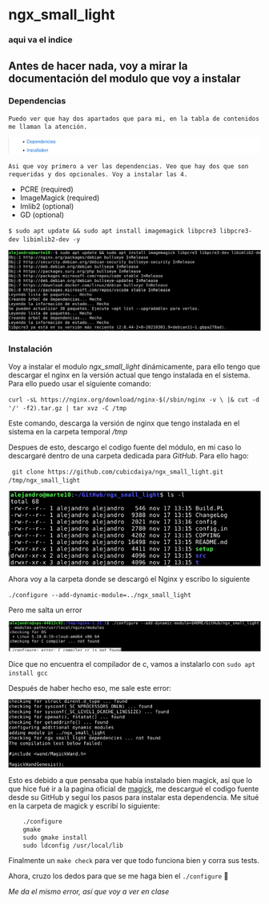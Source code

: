 # ngx_small_light

### aqui va el indice

## Antes de hacer nada, voy a mirar la documentación del modulo que voy a instalar

### Dependencias

    Puedo ver que hay dos apartados que para mi, en la tabla de contenidos me llaman la atención.

![TablaContenidos](screenshots/1.png)

    Asi que voy primero a ver las dependencias. Veo que hay dos que son requeridas y dos opcionales. Voy a instalar las 4.

- PCRE (required)
- ImageMagick (required)
- Imlib2 (optional)
- GD (optional)

` $ sudo apt update && sudo apt install imagemagick libpcre3 libpcre3-dev libimlib2-dev -y `

![instalarDependencias](screenshots/2.png)

### Instalación

Voy a instalar el modulo *ngx_small_light* dinámicamente, para ello tengo que descargar el nginx en la versión actual que tengo instalada en el sistema. Para ello puedo usar el siguiente comando:

` curl -sL https://nginx.org/download/nginx-$(/sbin/nginx -v \
|& cut -d '/' -f2).tar.gz | tar xvz -C /tmp `

Este comando, descarga la versión de nginx que tengo instalada en el sistema en la carpeta temporal */tmp*

Despues de esto, descargo el codigo fuente del módulo, en mi caso lo descargaré dentro de una carpeta dedicada para *GitHub*. Para ello hago:

` git clone https://github.com/cubicdaiya/ngx_small_light.git /tmp/ngx_small_light`

![GitHub/modulo](screenshots/3.png)

Ahora voy a la carpeta donde se descargó el Nginx y escribo lo siguiente

`./configure --add-dynamic-module=../ngx_small_light`

Pero me salta un error

![Error1](screenshots/4.png)

Dice que no encuentra el compilador de c, vamos a instalarlo con `sudo apt install gcc`

Después de haber hecho eso, me sale este error:

![errorMagick](screenshots/errorMagick.png)

Esto es debido a que pensaba que había instalado bien magick, así que lo que hice fué ir a la pagina oficial de [magick](http://www.imagemagick.org/script/install-source.php), me descargué el codigo fuente desde su GitHub y seguí los pasos para instalar esta dependencia. Me situé en la carpeta de magick y escribí lo siguiente:

``` shell
    ./configure
    gmake
    sudo gmake install
    sudo ldconfig /usr/local/lib
```

Finalmente un `make check` para ver que todo funciona bien y corra sus tests.

Ahora, cruzo los dedos para que se me haga bien el `./configure` 🤞

*Me da el mismo error, así que voy a ver en clase*
